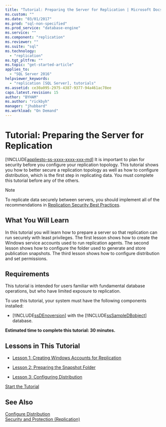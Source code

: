 ```yaml
---
title: "Tutorial: Preparing the Server for Replication | Microsoft Docs"
ms.custom: ""
ms.date: "03/01/2017"
ms.prod: "sql-non-specified"
ms.prod_service: "database-engine"
ms.service: ""
ms.component: "replication"
ms.reviewer: ""
ms.suite: "sql"
ms.technology: 
  - "replication"
ms.tgt_pltfrm: ""
ms.topic: "get-started-article"
applies_to: 
  - "SQL Server 2016"
helpviewer_keywords: 
  - "replication [SQL Server], tutorials"
ms.assetid: ce30a095-2975-4387-9377-94a461ac78ee
caps.latest.revision: 15
author: "BYHAM"
ms.author: "rickbyh"
manager: "jhubbard"
ms.workload: "On Demand"
---
```

# Tutorial: Preparing the Server for Replication
[!INCLUDE[appliesto-ss-xxxx-xxxx-xxx-md](../../includes/appliesto-ss-xxxx-xxxx-xxx-md.md)]
It is important to plan for security before you configure your replication topology. This tutorial shows you how to better secure a replication topology as well as how to configure distribution, which is the first step in replicating data. You must complete this tutorial before any of the others.  
  
> [!NOTE]  
> To replicate data securely between servers, you should implement all of the recommendations in [Replication Security Best Practices](../../relational-databases/replication/security/replication-security-best-practices.md).  
  
## What You Will Learn  
In this tutorial you will learn how to prepare a server so that replication can run securely with least privileges. The first lesson shows how to create the Windows service accounts used to run replication agents. The second lesson shows how to configure the folder used to generate and store publication snapshots. The third lesson shows how to configure distribution and set permissions.  
  
## Requirements  
This tutorial is intended for users familiar with fundamental database operations, but who have limited exposure to replication.  
  
To use this tutorial, your system must have the following components installed:  
  
-   [!INCLUDE[ssDEnoversion](../../includes/ssdenoversion-md.md)] with the [!INCLUDE[ssSampleDBobject](../../includes/sssampledbobject-md.md)] database.  
  
**Estimated time to complete this tutorial: 30 minutes.**  
  
## Lessons in This Tutorial  
  
-   [Lesson 1: Creating Windows Accounts for Replication](../../relational-databases/replication/lesson-1-creating-windows-accounts-for-replication.md)  
  
-   [Lesson 2: Preparing the Snapshot Folder](../../relational-databases/replication/lesson-2-preparing-the-snapshot-folder.md)  
  
-   [Lesson 3: Configuring Distribution](../../relational-databases/replication/lesson-3-configuring-distribution.md)  
  
[Start the Tutorial](../../relational-databases/replication/lesson-1-creating-windows-accounts-for-replication.md)  
  
## See Also  
[Configure Distribution](../../relational-databases/replication/configure-distribution.md)  
[Security and Protection &#40;Replication&#41;](../../relational-databases/replication/security/security-and-protection-replication.md)  
  
  
  
